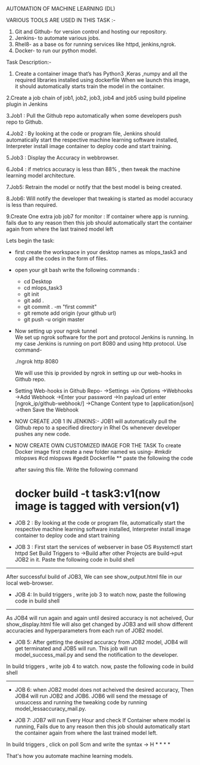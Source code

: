 AUTOMATION OF MACHINE LEARNING (DL)

VARIOUS TOOLS ARE USED IN THIS TASK :-

1. Git and Github- for version control and hosting our repository.
2. Jenkins- to automate various jobs.
3. Rhel8- as a base os for running services like httpd, jenkins,ngrok.
4. Docker- to run our python model.

Task Description:-

1. Create a container image that’s has Python3 ,Keras ,numpy and all the required libraries installed using dockerfile
When we launch this image, it should automatically starts train the model in the container.

2.Create a job chain of job1, job2, job3, job4 and job5 using build pipeline plugin in Jenkins

3.Job1 : Pull the Github repo automatically when some developers push repo to Github.

4.Job2 : By looking at the code or program file, Jenkins should automatically start the respective machine learning software installed, Interpreter install image container to deploy code and start training.

5.Job3 : Display the Accuracy in webbrowser.

6.Job4 : if metrics accuracy is less than 88% , then tweak the machine learning model architecture.

7.Job5: Retrain the model or notify that the best model is being created.

8.Job6: Will notify the developer that tweaking is started as model accuracy is less than required.

9.Create One extra job job7 for monitor : If container where app is running. fails due to any reason then this job should automatically start the container again from where the last trained model left


Lets begin the task:
- first create the workspace in your desktop names as mlops_task3 and copy all the codes in the form of files.
- open your git bash write the following commands :
     - cd Desktop
	 - cd mlops_task3
	 - git init 
	 - git add .
	 - git commit . -m "first commit"
	 - git remote add origin (your github url)
	 - git push -u origin master
	 
	 
- 	Now setting up your ngrok tunnel	
    We set up ngrok software for the port and protocol Jenkins is running. In my case Jenkins is running on port 8080 and using http protocol. Use command-
	
	./ngrok http 8080
	
	We will use this ip provided by ngrok in setting up our web-hooks in Github repo.
	
	
 - Setting Web-hooks in Github Repo-
 ->Settings ->in Options ->Webhooks ->Add Webhook ->Enter your password ->In payload url enter [ngrok_ip/github-webhook/] ->Change Content type to [application/json] ->then Save    the Webhook



- NOW CREATE JOB 1 IN JENKINS:-
  JOB1 will automatically pull the Github repo to a specified directory in Rhel Os whenever developer pushes any new code.
   
- NOW CREATE OWN CUSTOMIZED IMAGE FOR THE TASK
  To create Docker image first create a new folder named ws using-
  #mkdir mlopsws
  #cd mlopsws
  #gedit Dockerfile
   ** paste the following the code
   
   
   
   
   
   after saving this file. Write the following command 
   # docker build -t task3:v1(now image is tagged with version(v1)
   
   
 - JOB 2 :
 By looking at the code or program file, automatically start the respective machine learning software installed, Interpreter install image container to deploy code and start training
 
 
 - JOB 3 :
 First start the services of webserver in base OS
 #systemctl start httpd
 Set Build Triggers to ->Build after other Projects are build->put JOB2 in it.
 Paste the following code in build shell
 ***
 After successful build of JOB3, We can see show_output.html file in our local web-browser.
 
 
 
 - JOB 4:
 In build triggers , write job 3 to watch 
 now, paste the following code in build shell
  ***
  
  As JOB4 will run again and again until desired accuracy is not acheived, Our show_display.html file will also get changed by JOB3 and will show different accuracies and hyperparameters from each run of JOB2 model.
 
 
 - JOB 5:
 After getting the desired accuracy from JOB2 model, JOB4 will get terminated and JOB5 will run. This job will run model_success_mail.py and send the notification to the developer.
 
 In build triggers , write job 4 to watch.
 now, paste the following code in build shell
 *****
 
 - JOB 6:
 when JOB2 model does not acheived the desired accuracy, Then JOB4 will run JOB2 and JOB6. JOB6 will send the message of unsuccess and running the tweaking code by running model_lessaccuracy_mail.py.
 
 
 - JOB 7:
 JOB7 will run Every Hour and check If Container where model is running, Fails due to any reason then this job should automatically start the container again from where the last trained model left.
 
 In build triggers , click on poll Scm and write the syntax -> H * * * *
 


That's how you automate machine learning models.




    	
	
	
	  
	 
	 
